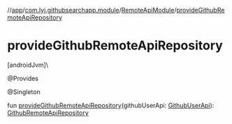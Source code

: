 //[app](../../../index.md)/[com.lyj.githubsearchapp.module](../index.md)/[RemoteApiModule](index.md)/[provideGithubRemoteApiRepository](provide-github-remote-api-repository.md)

# provideGithubRemoteApiRepository

[androidJvm]\

@Provides

@Singleton

fun [provideGithubRemoteApiRepository](provide-github-remote-api-repository.md)(githubUserApi: [GithubUserApi](../../com.lyj.githubsearchapp.data.source.remote.service/-github-user-api/index.md)): [GithubRemoteApiRepository](../../com.lyj.githubsearchapp.domain.repository/-github-remote-api-repository/index.md)
